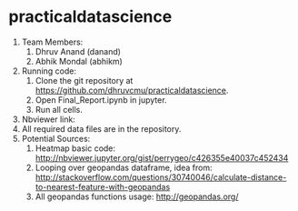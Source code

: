 # practicaldatascience

1. Team Members:
	1. Dhruv Anand (danand)
	2. Abhik Mondal (abhikm)
2. Running code:
	1. Clone the git repository at https://github.com/dhruvcmu/practicaldatascience.
	2. Open Final_Report.ipynb in jupyter.
	3. Run all cells.
3. Nbviewer link: 
4. All required data files are in the repository.
5. Potential Sources:
	1. Heatmap basic code: http://nbviewer.jupyter.org/gist/perrygeo/c426355e40037c452434
	2. Looping over geopandas dataframe, idea from: http://stackoverflow.com/questions/30740046/calculate-distance-to-nearest-feature-with-geopandas
	3. All geopandas functions usage: http://geopandas.org/
